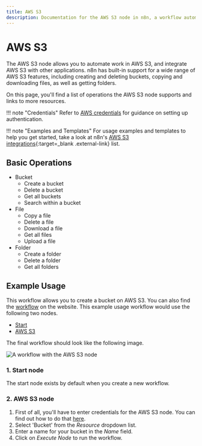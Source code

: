 ```yaml
---
title: AWS S3
description: Documentation for the AWS S3 node in n8n, a workflow automation platform. Includes details of operations and configuration, and links to examples and credentials information.
---
```


# AWS S3

The AWS S3 node allows you to automate work in AWS S3, and integrate AWS S3 with other applications. n8n has built-in support for a wide range of AWS S3 features, including creating and deleting buckets, copying and downloading files, as well as getting folders.

On this page, you'll find a list of operations the AWS S3 node supports and links to more resources.

!!! note "Credentials"
    Refer to [AWS credentials](/integrations/builtin/credentials/aws/) for guidance on setting up authentication. 


!!! note "Examples and Templates"
    For usage examples and templates to help you get started, take a look at n8n's [AWS S3 integrations](https://n8n.io/integrations/aws-s3/){:target=_blank .external-link} list.



## Basic Operations

* Bucket
    * Create a bucket
    * Delete a bucket
    * Get all buckets
    * Search within a bucket
* File
    * Copy a file
    * Delete a file
    * Download a file
    * Get all files
    * Upload a file
* Folder
    * Create a folder
    * Delete a folder
    * Get all folders

## Example Usage

This workflow allows you to create a bucket on AWS S3. You can also find the [workflow](https://n8n.io/workflows/458) on the website. This example usage workflow would use the following two nodes.
- [Start](/integrations/builtin/core-nodes/n8n-nodes-base.start/)
- [AWS S3]()

The final workflow should look like the following image.

![A workflow with the AWS S3 node](/_images/integrations/builtin/app-nodes/awss3/workflow.png)

### 1. Start node

The start node exists by default when you create a new workflow.

### 2. AWS S3 node

1. First of all, you'll have to enter credentials for the AWS S3 node. You can find out how to do that [here](/integrations/builtin/credentials/aws/).
2. Select 'Bucket' from the *Resource* dropdown list.
3. Enter a name for your bucket in the *Name* field.
4. Click on *Execute Node* to run the workflow.





